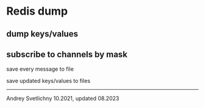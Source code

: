 # Redis dump

## dump keys/values

## subscribe to channels by mask
save every message to file

save updated keys/values to files

---

Andrey Svetlichny 
10.2021, updated 08.2023
